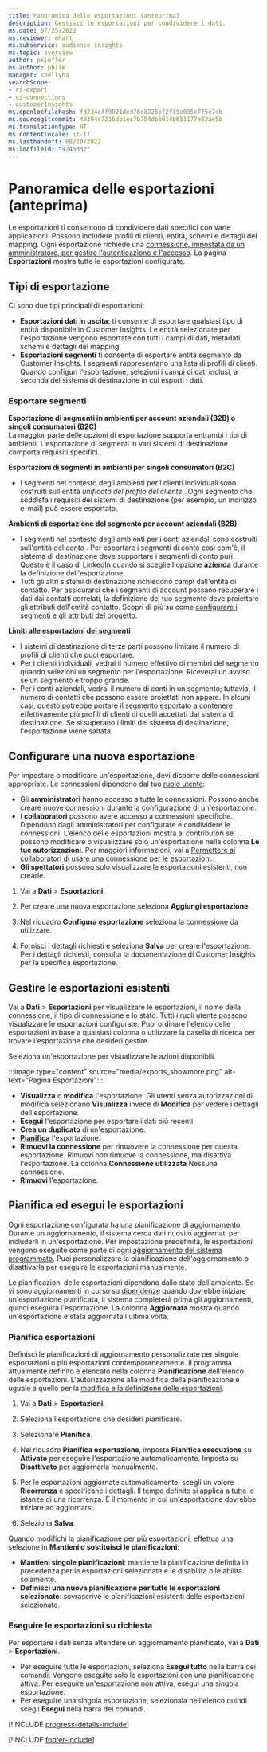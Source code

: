 ```yaml
---
title: Panoramica delle esportazioni (anteprima)
description: Gestisci le esportazioni per condividere i dati.
ms.date: 07/25/2022
ms.reviewer: mhart
ms.subservice: audience-insights
ms.topic: overview
author: pkieffer
ms.author: philk
manager: shellyha
searchScope:
- ci-export
- ci-connections
- customerInsights
ms.openlocfilehash: fd234aff9021ded76d8226bf2f15e035cf75e7db
ms.sourcegitcommit: 49394c7216db1ec7b754db6014b651177e82ae5b
ms.translationtype: HT
ms.contentlocale: it-IT
ms.lasthandoff: 08/10/2022
ms.locfileid: "9245332"
---
```

# <a name="exports-preview-overview"></a>Panoramica delle esportazioni (anteprima)

 Le esportazioni ti consentono di condividere dati specifici con varie applicazioni. Possono includere profili di clienti, entità, schemi e dettagli del mapping. Ogni esportazione richiede una [connessione, impostata da un amministratore, per gestire l'autenticazione e l'accesso](connections.md). La pagina **Esportazioni** mostra tutte le esportazioni configurate.

## <a name="export-types"></a>Tipi di esportazione

Ci sono due tipi principali di esportazioni:  

- **Esportazioni dati in uscita**: ti consente di esportare qualsiasi tipo di entità disponibile in Customer Insights. Le entità selezionate per l'esportazione vengono esportate con tutti i campi di dati, metadati, schemi e dettagli del mapping.
- **Esportazioni segmenti** ti consente di esportare entità segmento da Customer Insights. I segmenti rappresentano una lista di profili di clienti. Quando configuri l'esportazione, selezioni i campi di dati inclusi, a seconda del sistema di destinazione in cui esporti i dati.

### <a name="export-segments"></a>Esportare segmenti

**Esportazione di segmenti in ambienti per account aziendali (B2B) o singoli consumatori (B2C)**  
La maggior parte delle opzioni di esportazione supporta entrambi i tipi di ambienti. L'esportazione di segmenti in vari sistemi di destinazione comporta requisiti specifici. 

**Esportazioni di segmenti in ambienti per singoli consumatori (B2C)**  
- I segmenti nel contesto degli ambienti per i clienti individuali sono costruiti sull'entità *unificata del profilo del cliente* . Ogni segmento che soddisfa i requisiti dei sistemi di destinazione (per esempio, un indirizzo e-mail) può essere esportato.

**Ambienti di esportazione del segmento per account aziendali (B2B)**  
- I segmenti nel contesto degli ambienti per i conti aziendali sono costruiti sull'entità del *conto* . Per esportare i segmenti di conto così com'è, il sistema di destinazione deve supportare i segmenti di conto puri. Questo è il caso di [LinkedIn](export-linkedin-ads.md) quando si sceglie l'opzione **azienda** durante la definizione dell'esportazione.
- Tutti gli altri sistemi di destinazione richiedono campi dall'entità di contatto. Per assicurarsi che i segmenti di account possano recuperare i dati dai contatti correlati, la definizione del tuo segmento deve proiettare gli attributi dell'entità contatto. Scopri di più su come [configurare i segmenti e gli attributi del progetto](segment-builder.md).

**Limiti alle esportazioni dei segmenti**  
- I sistemi di destinazione di terze parti possono limitare il numero di profili di clienti che puoi esportare. 
- Per i clienti individuali, vedrai il numero effettivo di membri del segmento quando selezioni un segmento per l'esportazione. Riceverai un avviso se un segmento è troppo grande. 
- Per i conti aziendali, vedrai il numero di conti in un segmento; tuttavia, il numero di contatti che possono essere proiettati non appare. In alcuni casi, questo potrebbe portare il segmento esportato a contenere effettivamente più profili di clienti di quelli accettati dal sistema di destinazione. Se si superano i limiti del sistema di destinazione, l'esportazione viene saltata.

## <a name="set-up-a-new-export"></a>Configurare una nuova esportazione

Per impostare o modificare un'esportazione, devi disporre delle connessioni appropriate. Le connessioni dipendono dal tuo [ruolo utente](permissions.md):
- Gli **amministratori** hanno accesso a tutte le connessioni. Possono anche creare nuove connessioni durante la configurazione di un'esportazione.
- I **collaboratori** possono avere accesso a connessioni specifiche. Dipendono dagli amministratori per configurare e condividere le connessioni. L'elenco delle esportazioni mostra ai contributori se possono modificare o visualizzare solo un'esportazione nella colonna **Le tue autorizzazioni**. Per maggiori informazioni, vai a [Permettere ai collaboratori di usare una connessione per le esportazioni](connections.md#allow-contributors-to-use-a-connection-for-exports).
- **Gli spettatori** possono solo visualizzare le esportazioni esistenti, non crearle.

1. Vai a **Dati** > **Esportazioni**.

1. Per creare una nuova esportazione seleziona **Aggiungi esportazione**.

1. Nel riquadro **Configura esportazione** seleziona la [connessione](connections.md) da utilizzare.

1. Fornisci i dettagli richiesti e seleziona **Salva** per creare l'esportazione. Per i dettagli richiesti, consulta la documentazione di Customer Insights per la specifica esportazione.

## <a name="manage-existing-exports"></a>Gestire le esportazioni esistenti

Vai a **Dati** > **Esportazioni** per visualizzare le esportazioni, il nome della connessione, il tipo di connessione e lo stato. Tutti i ruoli utente possono visualizzare le esportazioni configurate. Puoi ordinare l'elenco delle esportazioni in base a qualsiasi colonna o utilizzare la casella di ricerca per trovare l'esportazione che desideri gestire.

Seleziona un'esportazione per visualizzare le azioni disponibili.

:::image type="content" source="media/exports_showmore.png" alt-text="Pagina Esportazioni":::

- **Visualizza** o **modifica** l'esportazione. Gli utenti senza autorizzazioni di modifica selezionano **Visualizza** invece di **Modifica** per vedere i dettagli dell'esportazione.
- **Esegui** l'esportazione per esportare i dati più recenti.
- **Crea un duplicato** di un'esportazione.
- **[Pianifica](#schedule-and-run-exports)** l'esportazione.
- **Rimuovi la connessione** per rimuovere la connessione per questa esportazione. Rimuovi non rimuove la connessione, ma disattiva l'esportazione. La colonna **Connessione utilizzata** Nessuna connessione.
- **Rimuovi** l'esportazione.

## <a name="schedule-and-run-exports"></a>Pianifica ed esegui le esportazioni

Ogni esportazione configurata ha una pianificazione di aggiornamento. Durante un aggiornamento, il sistema cerca dati nuovi o aggiornati per includerli in un'esportazione. Per impostazione predefinita, le esportazioni vengono eseguite come parte di ogni [aggiornamento del sistema programmato](schedule-refresh.md). Puoi personalizzare la pianificazione dell'aggiornamento o disattivarla per eseguire le esportazioni manualmente.

Le pianificazioni delle esportazioni dipendono dallo stato dell'ambiente. Se vi sono aggiornamenti in corso su [dipendenze](system.md#refresh-processes) quando dovrebbe iniziare un'esportazione pianificata, il sistema completerà prima gli aggiornamenti, quindi eseguirà l'esportazione. La colonna **Aggiornata** mostra quando un'esportazione è stata aggiornata l'ultima volta.

### <a name="schedule-exports"></a>Pianifica esportazioni

Definisci le pianificazioni di aggiornamento personalizzate per singole esportazioni o più esportazioni contemporaneamente. Il programma attualmente definito è elencato nella colonna **Pianificazione** dell'elenco delle esportazioni. L'autorizzazione alla modifica della pianificazione è uguale a quello per la [modifica e la definizione delle esportazioni](export-destinations.md#set-up-a-new-export).

1. Vai a **Dati** > **Esportazioni**.

1. Seleziona l'esportazione che desideri pianificare.

1. Selezionare **Pianifica**.

1. Nel riquadro **Pianifica esportazione**, imposta **Pianifica esecuzione** su **Attivato** per eseguire l'esportazione automaticamente. Imposta su **Disattivato** per aggiornarla manualmente.

1. Per le esportazioni aggiornate automaticamente, scegli un valore **Ricorrenza** e specificane i dettagli. Il tempo definito si applica a tutte le istanze di una ricorrenza. È il momento in cui un'esportazione dovrebbe iniziare ad aggiornarsi.

1. Seleziona **Salva**.

Quando modifichi la pianificazione per più esportazioni, effettua una selezione in **Mantieni o sostituisci le pianificazioni**:

- **Mantieni singole pianificazioni**: mantiene la pianificazione definita in precedenza per le esportazioni selezionate e le disabilita o le abilita solamente.
- **Definisci una nuova pianificazione per tutte le esportazioni selezionate**: sovrascrive le pianificazioni esistenti delle esportazioni selezionate.

### <a name="run-exports-on-demand"></a>Eseguire le esportazioni su richiesta

Per esportare i dati senza attendere un aggiornamento pianificato, vai a **Dati** > **Esportazioni**.

- Per eseguire tutte le esportazioni, seleziona **Esegui tutto** nella barra dei comandi. Vengono eseguite solo le esportazioni con una pianificazione attiva. Per eseguire un'esportazione non attiva, esegui una singola esportazione.
- Per eseguire una singola esportazione, selezionala nell'elenco quindi scegli **Esegui** nella barra dei comandi.

[!INCLUDE [progress-details-include](includes/progress-details-pane.md)]


[!INCLUDE [footer-include](includes/footer-banner.md)]
